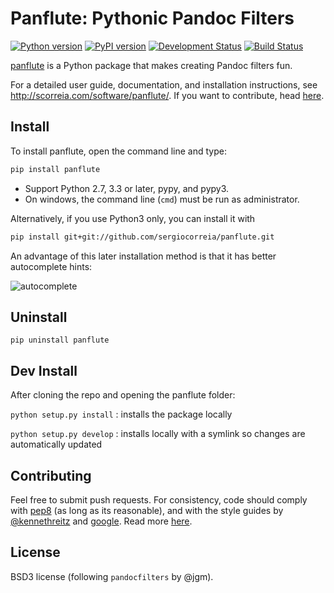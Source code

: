 # Panflute: Pythonic Pandoc Filters

[![Python version](https://img.shields.io/pypi/pyversions/panflute.svg)](https://pypi.python.org/pypi/panflute/)
[![PyPI version](https://img.shields.io/pypi/v/panflute.svg)](https://pypi.python.org/pypi/panflute/)
[![Development Status](https://img.shields.io/pypi/status/panflute.svg)](https://pypi.python.org/pypi/panflute/)
[![Build Status](https://travis-ci.org/sergiocorreia/panflute.svg?branch=master)](https://travis-ci.org/sergiocorreia/panflute)

[panflute](http://scorreia.com/software/panflute/) is a Python package that makes creating Pandoc filters fun.

For a detailed user guide, documentation, and installation instructions, see
<http://scorreia.com/software/panflute/>. If you want to contribute, head [here](/CONTRIBUTING.md).


## Install

To install panflute, open the command line and type:

```bash
pip install panflute
```

- Support Python 2.7, 3.3 or later, pypy, and pypy3.
- On windows, the command line (``cmd``) must be run as administrator.

Alternatively, if you use Python3 only, you can install it with

```bash
pip install git+git://github.com/sergiocorreia/panflute.git
```

An advantage of this later installation method is that it has better autocomplete hints:

![autocomplete](https://cloud.githubusercontent.com/assets/214056/21284243/76c922f8-c3e4-11e6-8d2d-03c2d30b3737.png)

## Uninstall

```
pip uninstall panflute
```

## Dev Install

After cloning the repo and opening the panflute folder:

`python setup.py install`
: installs the package locally

`python setup.py develop`
: installs locally with a symlink so changes are automatically updated

## Contributing

Feel free to submit push requests. For consistency, code should comply with [pep8](https://pypi.python.org/pypi/pep8) (as long as its reasonable), and with the style guides by [@kennethreitz](http://docs.python-guide.org/en/latest/writing/style/) and [google](http://google.github.io/styleguide/pyguide.html). Read more [here](/CONTRIBUTING.md).

## License

BSD3 license (following  `pandocfilters` by @jgm).

